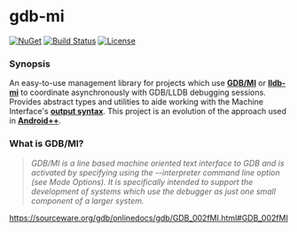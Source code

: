 # gdb-mi

[![NuGet][nuget-shield]][nuget-link]
[![Build Status][build-shield]][build-link]
[![License][license-shield]][license-link]

[nuget-shield]: https://img.shields.io/nuget/v/GdbMi.svg
[nuget-link]: https://www.nuget.org/packages/GdbMi
[build-shield]: https://github.com/webbju/gdb-mi/actions/workflows/main.yaml/badge.svg
[build-link]: https://github.com/webbju/gdb-mi/actions/workflows/main.yaml
[license-shield]: https://img.shields.io/badge/license-MIT-blue.svg?style=flat
[license-link]: https://github.com/webbju/gdb-mi/blob/master/LICENSE

### Synopsis

An easy-to-use management library for projects which use **[GDB/MI](https://sourceware.org/gdb/onlinedocs/gdb/GDB_002fMI.html#GDB_002fMI)** or **[lldb-mi](https://github.com/lldb-tools/lldb-mi)** to coordinate asynchronously with GDB/LLDB debugging sessions. Provides abstract types and utilities to aide working with the Machine Interface's **[output syntax](https://sourceware.org/gdb/onlinedocs/gdb/GDB_002fMI-Output-Syntax.html#GDB_002fMI-Output-Syntax)**. This project is an evolution of the approach used in **[Android++](https://github.com/webbju/android-plus-plus)**.

### What is GDB/MI?

> _GDB/MI is a line based machine oriented text interface to GDB and is activated by specifying using the --interpreter command line option (see Mode Options). It is specifically intended to support the development of systems which use the debugger as just one small component of a larger system._

https://sourceware.org/gdb/onlinedocs/gdb/GDB_002fMI.html#GDB_002fMI
